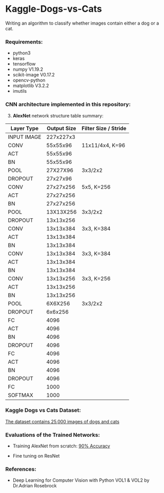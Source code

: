 # Kaggle-Dogs-vs-Cats
Writing an algorithm to classify whether images contain either a dog or a cat.

### Requirements:
* python3
* keras
* tensorflow
* numpy V1.19.2
* scikit-image V0.17.2
* opencv-python
* matplotlib V3.2.2
* imutils 

### CNN architecture implemented in this repository:
3. **AlexNet** network structure table summary:

Layer Type | Output Size | Filter Size / Stride
---------- | ------------| -----------
INPUT IMAGE | 227x227x3 |
CONV | 55x55x96 | 11x11/4x4, K=96
ACT  | 55x55x96 | 
BN | 55x55x96 | 
POOL | 27X27X96 | 3x3/2x2
DROPOUT | 27x27x96 |
CONV | 27x27x256 | 5x5, K=256
ACT  | 27x27x256 | 
BN | 27x27x256 | 
POOL | 13X13X256 | 3x3/2x2
DROPOUT | 13x13x256 |
CONV | 13x13x384 | 3x3, K=384
ACT  | 13x13x384 | 
BN | 13x13x384 | 
CONV | 13x13x384 | 3x3, K=384
ACT  | 13x13x384 | 
BN | 13x13x384 | 
CONV | 13x13x256 | 3x3, K=256
ACT  | 13x13x256 | 
BN | 13x13x256 | 
POOL | 6X6X256 | 3x3/2x2
DROPOUT | 6x6x256|
FC | 4096 |
ACT | 4096 |
BN | 4096 |
DROPOUT |4096|
FC | 4096 |
ACT | 4096 |
BN | 4096 |
DROPOUT | 4096 |
FC | 1000 |
SOFTMAX | 1000 |

### Kaggle Dogs vs Cats Dataset:
[The dataset contains 25,000 images of dogs and cats](https://www.kaggle.com/c/dogs-vs-cats/data)

### Evaluations of the Trained Networks:
* Training AlexNet from scratch: [90% Accuracy](output/training_process.txt)

* Fine tuning on ResNet

### References:
* Deep Learning for Computer Vision with Python VOL1 & VOL2 by Dr.Adrian Rosebrock



